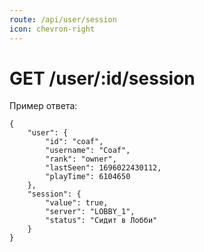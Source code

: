 ```yaml
---
route: /api/user/session
icon: chevron-right
---
```


# GET /user/:id/session

Пример ответа:
```
{
    "user": {
        "id": "coaf",
        "username": "Coaf",
        "rank": "owner",
        "lastSeen": 1696022430112,
        "playTime": 6104650
    },
    "session": {
        "value": true,
        "server": "LOBBY_1",
        "status": "Сидит в Лобби"
    }
}
```
